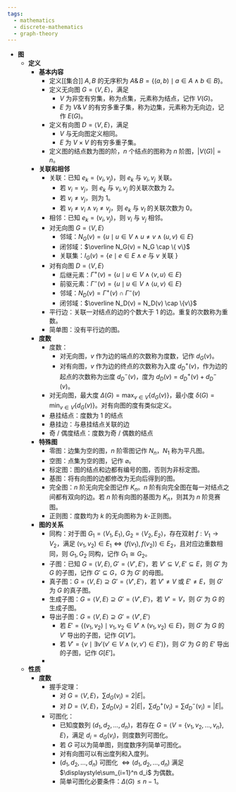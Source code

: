 ```yaml
---
tags:
  - mathematics
  - discrete-mathematics
  - graph-theory
---
```

- **图**
	- **定义**
		- **基本内容**
			- 定义[[集合]] $A,B$ 的无序积为 $A\operatorname{\&}B=\{ (a,b) \mid a \in A \land b \in B \}$。
			- 定义无向图 $G=\langle V,E \rangle$，满足
				- $V$ 为非空有穷集，称为点集，元素称为结点，记作 $V(G)$。
				- $E$ 为 $V\operatorname{\&}V$ 的有穷多重子集，称为边集，元素称为无向边，记作 $E(G)$。
			- 定义有向图 $D=\langle V,E \rangle$，满足
				- $V$ 与无向图定义相同。
				- $E$ 为 $V\times V$ 的有穷多重子集。
			- 定义图的结点数为图的阶，$n$ 个结点的图称为 $n$ 阶图，$|V(G)| = n$。
		- **关联和相邻**
			- 关联：已知 $e_k=(v_i,v_j)$，则 $e_k$ 与 $v_i,v_j$ 关联。
				- 若 $v_i=v_j$，则 $e_k$ 与 $v_i,v_j$ 的关联次数为 $2$。
				- 若 $v_i\ne v_j$，则为 $1$。
				- 若 $v_l\ne v_i\land v_l\ne v_j$，则 $e_k$ 与 $v_l$ 的关联次数为 $0$。
			- 相邻：已知 $e_k=(v_i,v_j)$，则 $v_i$ 与 $v_j$ 相邻。
			- 对无向图 $G=\langle V,E\rangle$
				- 邻域：$N_G(v) = \{ u \mid u \in V \land u \ne v \land (u,v) \in E\}$
				- 闭邻域：$\overline N_G(v) = N_G \cap \{ v\}$
				- 关联集：$I_G(v) = \{ e \mid e \in E \land e$ 与 $v$ 关联 $\}$
			- 对有向图 $D=\langle V,E\rangle$
				- 后继元素：$\Gamma^+(v) = \{ u \mid u \in V \land \langle v, u \rangle \in E\}$
				- 前驱元素：$\Gamma^-(v) = \{ u \mid u \in V \land \langle u,v \rangle \in E\}$
				- 邻域：$N_D(v) = \Gamma^+(v) \cap \Gamma^-(v)$
				- 闭邻域：$\overline N_D(v) = N_D(v) \cap \{v\}$
			- 平行边：关联一对结点的边的个数大于 $1$ 的边。重复的次数称为重数。
			- 简单图：没有平行边的图。
		- **度数**
			- 度数：
				- 对无向图，$v$ 作为边的端点的次数称为度数，记作 $d_G(v)$。
				- 对有向图，$v$ 作为边的终点的次数称为入度 $d^+_D(v)$，作为边的起点的次数称为出度 $d^-_D(v)$，度为 $d_D(v) = d^+_D(v)+d^-_D(v)$。
			- 对无向图，最大度 $\Delta(G)=\displaystyle\max_{v\in V} \{d_G(v)\}$，最小度 $\delta(G) = \displaystyle\min_{v\in V}\{d_G(v)\}$。对有向图的度有类似定义。
			- 悬挂结点：度数为 $1$ 的结点
			- 悬挂边：与悬挂结点关联的边
			- 奇 / 偶度结点：度数为奇 / 偶数的结点
		- **特殊图**
			- 零图：边集为空的图，$n$ 阶零图记作 $N_n$，$N_1$ 称为平凡图。
			- 空图：点集为空的图，记作 $\varnothing$。
			- 标定图：图的结点和边都有编号的图，否则为非标定图。
			- 基图：将有向图的边都修改为无向后得到的图。
			- 完全图：$n$ 阶无向完全图记作 $K_n$。$n$ 阶有向完全图在每一对结点之间都有双向的边。若 $n$ 阶有向图的基图为 $K_n$，则其为 $n$ 阶竞赛图。
			- 正则图：度数均为 $k$ 的无向图称为 $k$-正则图。
		- **图的关系**
			- 同构：对于图 $G_1=\langle V_1,E_1\rangle,G_2=\langle V_2,E_2\rangle$，存在双射 $f:V_1\to V_2$，满足 $(v_1,v_2)\in E_1 \iff (f(v_1),f(v_2))\in E_2$，且对应边重数相同，则 $G_1,G_2$ 同构，记作 $G_1\cong G_2$。
			- 子图：已知 $G=\langle V,E\rangle,G'=\langle V',E'\rangle$，若 $V'\subseteq V,E'\subseteq E$，则 $G'$ 为 $G$ 的子图，记作 $G'\subseteq G$，$G$ 为 $G'$ 的母图。
			- 真子图：$G=\langle V,E\rangle \supseteq G'=\langle V',E'\rangle$，若 $V' \ne V$ 或 $E'\ne E$，则 $G'$ 为 $G$ 的真子图。
			- 生成子图：$G=\langle V,E\rangle \supseteq G'=\langle V',E'\rangle$，若 $V'=V$，则 $G'$ 为 $G$ 的生成子图。
			- 导出子图：$G=\langle V,E\rangle \supseteq G'=\langle V',E'\rangle$
				- 若 $E' = \{(v_1,v_2) \mid v_1,v_2\in V' \land (v_1,v_2)\in E\}$，则 $G'$ 为 $G$ 的 $V'$ 导出的子图，记作 $G[V']$。
				- 若 $V' = \{v \mid \exists v' (v'\in V \land (v,v') \in E')\}$，则 $G'$ 为 $G$ 的 $E'$ 导出的子图，记作 $G[E']$。
			- 
	- **性质**
		- **度数**
			- 握手定理：
				- 对 $G=\langle V,E\rangle$，$\displaystyle\sum d_G(v_i) = 2|E|$。
				- 对 $D=\langle V,E\rangle$，$\displaystyle\sum d_D(v_i) = 2|E|$，$\displaystyle\sum d^+_D(v_i) = \sum d^-_D(v_i) = |E|$。
			- 可图化：
				- 已知度数列 $(d_1,d_2,\dots,d_n)$，若存在 $G=\langle V=\{v_1,v_2,\dots,v_n\},E\rangle$，满足 $d_i=d_G(v_i)$，则度数列可图化。
				- 若 $G$ 可以为简单图，则度数序列简单可图化。
				- 对有向图可以有出度列和入度列。
				- $(d_1,d_2,\dots,d_n)$ 可图化 $\iff (d_1,d_2,\dots,d_n)$ 满足 $\displaystyle\sum_{i=1}^n d_i$ 为偶数。
				- 简单可图化必要条件：$\Delta(G) \le n - 1$。